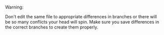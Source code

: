 Warning: 

Don't edit the same file to appropriate differences in branches or there will be so many 
conflicts your head will spin. Make sure you save differences in the correct branches to 
create them properly.
